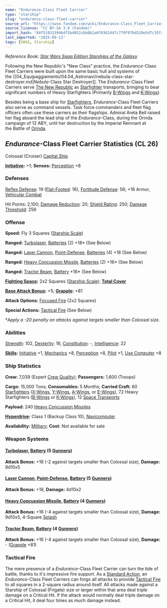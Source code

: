 ```yaml
---
name: "Endurance-Class Fleet Carrier"
type: "starship"
slug: "endurance-class-fleet-carrier"
source_url: "https://swse.fandom.com/wiki/Endurance-Class_Fleet_Carrier"
source_license: "CC BY-SA 3.0 (Fandom)"
import_hash: "84f519315946df5b4052cbb0b2a0f0362d47c770f976d520e5d7c35fad4ecfd8"
last_imported: "2025-09-12"
tags: [SWSE, Starship]
---
```

*Reference Book: [Star Wars Saga Edition Starships of the Galaxy](https://swse.fandom.com/wiki/Star_Wars_Saga_Edition_Starships_of_the_Galaxy)*

Following the New Republic's "New Class" practice, the *Endurance*-Class Fleet Carriers were built upon the same basic hull and systems of the [[04_Equipaggiamento/04.04_Astronavi/nebula-class-star-destroyer.md|*Nebula*-Class Star Destroyer]]. The *Endurance*-Class Fleet Carriers serve [The New Republic](https://swse.fandom.com/wiki/The_New_Republic) as [Starfighter](https://swse.fandom.com/wiki/Starfighter) transports, bringing to bear significant numbers of Heavy Starfighters (Primarily [B-Wings](https://swse.fandom.com/wiki/B-Wings) and [K-Wings](https://swse.fandom.com/wiki/K-Wings)).

Besides being a base ship for [Starfighters](https://swse.fandom.com/wiki/Starfighters), *Endurance*-Class Fleet Carriers also serve as command vessels. Task force commanders and fleet flag officers often use these carriers as their flagships. Admiral Areta Bell raised her flag aboard the lead ship of the *Endurance*-Class, during the Orinda campaign of 12 ABY, until her destruction by the Imperial Remnant at the Battle of [Orinda](https://swse.fandom.com/wiki/Orinda).

## *Endurance*-Class Fleet Carrier Statistics (CL 26)
Colossal (Cruiser) [Capital Ship](https://swse.fandom.com/wiki/Capital_Ship)

**[Initiative](https://swse.fandom.com/wiki/Initiative):** +1; **Senses:** [Perception](https://swse.fandom.com/wiki/Perception) +8
### Defenses
[Reflex Defense](https://swse.fandom.com/wiki/Reflex_Defense_(Vehicles)): 19 ([Flat-Footed](https://swse.fandom.com/wiki/Flat-Footed): 16), [Fortitude Defense](https://swse.fandom.com/wiki/Fortitude_Defense_(Vehicles)): 56; +16 Armor, [Vehicular Combat](https://swse.fandom.com/wiki/Vehicular_Combat)

Hit Points: 2,100; [Damage Reduction](https://swse.fandom.com/wiki/Damage_Reduction): 20; [Shield Rating](https://swse.fandom.com/wiki/Shield_Rating): 250; [Damage Threshold](https://swse.fandom.com/wiki/Damage_Threshold_(Vehicles)): 256
### Offense
**Speed:** Fly 3 Squares ([Starship Scale](https://swse.fandom.com/wiki/Starship_Scale))

**Ranged:** [Turbolaser](https://swse.fandom.com/wiki/Turbolaser), [Batteries](https://swse.fandom.com/wiki/Weapon_Batteries) (2) +18* (See Below)

**Ranged:** [Laser Cannon](https://swse.fandom.com/wiki/Laser_Cannon), [Point-Defense](https://swse.fandom.com/wiki/Point-Defense), [Batteries](https://swse.fandom.com/wiki/Weapon_Batteries) (4) +18 (See Below)

**Ranged:** [Heavy Concussion Missile](https://swse.fandom.com/wiki/Heavy_Concussion_Missile), [Batteries](https://swse.fandom.com/wiki/Batteries) (2) +16* (See Below)

**Ranged:** [Tractor Beam](https://swse.fandom.com/wiki/Tractor_Beam), [Battery](https://swse.fandom.com/wiki/Battery) +16* (See Below)

**[Fighting Space](https://swse.fandom.com/wiki/Fighting_Space):** 2x2 Squares ([Starship Scale](https://swse.fandom.com/wiki/Starship_Scale)); **[Total Cover](https://swse.fandom.com/wiki/Total_Cover)**

**[Base Attack Bonus](https://swse.fandom.com/wiki/Base_Attack_Bonus):** +5; **[Grapple](https://swse.fandom.com/wiki/Grapple):** +81

**Attack Options:** [Focused Fire](https://swse.fandom.com/wiki/Focused_Fire) (2x2 Squares)

**Special Actions:** [Tactical Fire](https://swse.fandom.com/wiki/Tactical_Fire) (See Below)

**Apply a -20 penalty on attacks against targets smaller than Colossal size.*
### Abilities
[Strength](https://swse.fandom.com/wiki/Strength): 102, [Dexterity](https://swse.fandom.com/wiki/Dexterity): 16, [Constitution](https://swse.fandom.com/wiki/Constitution): -, [Intelligence](https://swse.fandom.com/wiki/Intelligence): 22

**[Skills](https://swse.fandom.com/wiki/Skills):** [Initiative](https://swse.fandom.com/wiki/Initiative) +1, [Mechanics](https://swse.fandom.com/wiki/Mechanics) +8, [Perception](https://swse.fandom.com/wiki/Perception) +8, [Pilot](https://swse.fandom.com/wiki/Pilot) +1, [Use Computer](https://swse.fandom.com/wiki/Use_Computer) +8
### Ship Statistics
**Crew:** 7,039 (Expert [Crew Quality](https://swse.fandom.com/wiki/Crew_Quality)); **Passengers:** 1,600 (Troops)

**Cargo:** 15,000 Tons; **Consumables:** 5 Months; **Carried Craft:** 60 [Starfighters](https://swse.fandom.com/wiki/Starfighters) ([X-Wings](https://swse.fandom.com/wiki/X-Wings), [Y-Wings](https://swse.fandom.com/wiki/Y-Wings), [A-Wings](https://swse.fandom.com/wiki/A-Wings), or [E-Wings](https://swse.fandom.com/wiki/E-Wings)), 72 Heavy Starfighters ([B-Wings](https://swse.fandom.com/wiki/B-Wings) or [K-Wings](https://swse.fandom.com/wiki/K-Wings)), 12 [Space Transports](https://swse.fandom.com/wiki/Space_Transports)

**Payload:** 240 [Heavy Concussion Missiles](https://swse.fandom.com/wiki/Heavy_Concussion_Missiles)

**[Hyperdrive](https://swse.fandom.com/wiki/Hyperdrive):** Class 1 (Backup Class 10), [Navicomputer](https://swse.fandom.com/wiki/Navicomputer)

**Availability:** [Military](https://swse.fandom.com/wiki/Military); **Cost:** Not available for sale
### Weapon Systems
#### **[Turbolaser](https://swse.fandom.com/wiki/Turbolaser), [Battery](https://swse.fandom.com/wiki/Weapon_Batteries) (5 [Gunners](https://swse.fandom.com/wiki/Gunners))**
**Attack Bonus:** +18 (-2 against targets smaller than Colossal size), **Damage:** 8d10x5

#### **[Laser Cannon](https://swse.fandom.com/wiki/Laser_Cannon), [Point-Defense](https://swse.fandom.com/wiki/Point-Defense), [Battery](https://swse.fandom.com/wiki/Weapon_Batteries) (5 [Gunners](https://swse.fandom.com/wiki/Gunners))**
**Attack Bonus:** +18, **Damage:** 4d10x2
#### **[Heavy Concussion Missile](https://swse.fandom.com/wiki/Heavy_Concussion_Missile), [Battery](https://swse.fandom.com/wiki/Weapon_Batteries) (4 [Gunners](https://swse.fandom.com/wiki/Gunners))**
**Attack Bonus:** +16 (-4 against targets smaller than Colossal size), **Damage:** 9d10x5, 4-Square [Splash](https://swse.fandom.com/wiki/Splash)
#### **[Tractor Beam](https://swse.fandom.com/wiki/Tractor_Beam), [Battery](https://swse.fandom.com/wiki/Battery)** **(4 [Gunners](https://swse.fandom.com/wiki/Gunners))**
**Attack Bonus:** +16 (-4 against targets smaller than Colossal size), **Damage:** - ([Grapple](https://swse.fandom.com/wiki/Grapple) +81)
### Tactical Fire
The mere presence of a *Endurance*-Class Fleet Carrier can turn the tide of battle, thanks to it's impressive fire support. As a [Standard Action](https://swse.fandom.com/wiki/Standard_Action), an *Endurance*-Class Fleet Carriers can forgo all attacks to provide [Tactical Fire](https://swse.fandom.com/wiki/Tactical_Fire) to all squares in a 2-square radius around itself. All attacks made against a Starship of Colossal (Frigate) size or larger within that area deal triple damage on a Critical Hit. If the attack would normally deal triple damage on a Critical Hit, it deal four times as much damage instead.